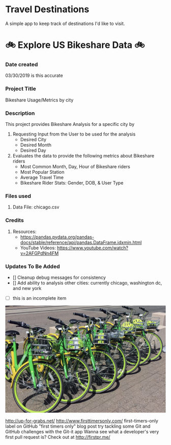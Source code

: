# Travel Destinations

A simple app to keep track of destinations I'd like to visit.


# :bike:  Explore US Bikeshare Data  :bike:

### Date created
03/30/2019 is this accurate

### Project Title
Bikeshare Usage/Metrics by city

### Description
This project provides Bikeshare Analysis for a specific city
by 
1. Requesting Input from the User to be used for the analysis
	* Desired City 
	* Desired Month
	* Desired Day
2. Evaluates the data to provide the following metrics about Bikeshare riders
	* Most Common Month, Day, Hour of Bikeshare riders
	* Most Popular Station
	* Average Travel Time
	* Bikeshare Rider Stats:  Gender, DOB, & User Type  

### Files used
1. Data File:  chicago.csv

### Credits
1. Resources:
	* https://pandas.pydata.org/pandas-docs/stable/reference/api/pandas.DataFrame.idxmin.html
	* YouTube Videos: https://www.youtube.com/watch?v=2AFGPdNn4FM


### Updates To Be Added
- [] Cleanup debug messages for consistency 
- [] Add ability to analysis other cities: currently chicago, washington dc, and new york
- [ ] this is an incomplete item


![We Love Bikeshare](/images/chicagoBikeshare.png)

http://up-for-grabs.net/
http://www.firsttimersonly.com/
first-timers-only label on GitHub
"first timers only" blog post
try tackling some Git and GitHub challenges with the Git-it app
Wanna see what a developer's very first pull request is? Check out at http://firstpr.me/
